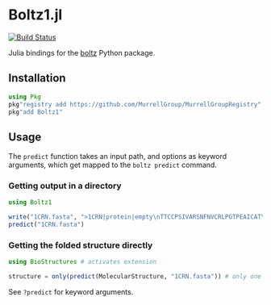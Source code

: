 # Boltz1.jl

[![Build Status](https://github.com/MurrellGroup/Boltz1.jl/actions/workflows/CI.yml/badge.svg?branch=main)](https://github.com/MurrellGroup/Boltz1.jl/actions/workflows/CI.yml?query=branch%3Amain)

Julia bindings for the [boltz](https://github.com/jwohlwend/boltz) Python package.

## Installation

```julia
using Pkg
pkg"registry add https://github.com/MurrellGroup/MurrellGroupRegistry"
pkg"add Boltz1"
```

## Usage

The `predict` function takes an input path, and options as keyword arguments, which get mapped to the `boltz predict` command.

### Getting output in a directory

```julia
using Boltz1

write("1CRN.fasta", ">1CRN|protein|empty\nTTCCPSIVARSNFNVCRLPGTPEAICATYTGCIIIPGATCPGDYAN")
predict("1CRN.fasta")
```

### Getting the folded structure directly

```julia
using BioStructures # activates extension

structure = only(predict(MolecularStructure, "1CRN.fasta")) # only one element if path isn't a directory 
```

See `?predict` for keyword arguments.